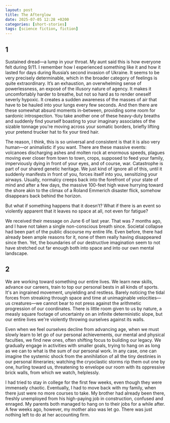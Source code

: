 ```yaml
---
layout: post
title: The Afterglow
date: 2025-07-05 12:28 +0200
categories: [short-stories]
tags: [science fiction, fiction]
---
```


## 1

Sustained dread—a lump in your throat. My aunt said this is how everyone felt during 9/11. I remember how I experienced something like it and how it lasted for days during Russia’s second invasion of Ukraine. It seems to be very precisely determinable, which in the broader category of feelings is quite extraordinary. It’s an exhaustion, an overwhelming sense of powerlessness, an exposé of the illusory nature of agency. It makes it uncomfortably harder to breathe, but not so hard as to render oneself severly hypoxic. It creates a sudden awareness of the masses of air that have to be hauled into your lungs every few seconds. And then there are these somewhat absurd moments in-between, providing some room for sardonic introspection. You take another one of these heavy-duty breaths and suddenly find yourself boasting to your imaginary associates of the sizable tonnage you're moving across your somatic borders, briefly lifting your pretend trucker hat to fix your tired hair.

The reason, I think, this is so universal and consistent is that it is also very human—or animalistic if you want. There are these massive events: volcanoes discharging ashes and molten rock at enormous speeds, plagues moving ever closer from town to town, crops, supposed to feed your family, imperviously dying in front of your eyes, and of course, war. Catastrophe is part of our shared genetic heritage. We just kind of ignore all of this, until it suddenly manifests in front of you, forces itself into you, sensitizing your airways. Usually, normalcy creeps back into the forefront of your state of mind and after a few days, the massive 100-feet high wave hurrying toward the shore akin to the climax of a Roland Emmerich disaster flick, somehow disappears back behind the horizon.

But what if something happens that it doesn’t? What if there is an event so violently apparent that it leaves no space at all, not even for fatigue?

We received their message on June 6 of last year. That was 7 months ago, and I have not taken a single non-conscious breath since. Societal collapse had been part of the public discourse my entire life. Even before, there had already been ample reasons for it, none of them really having disappeared since then. Yet, the boundaries of our destructive imagination seem to not have stretched out far enough both into space and into our own mental landscape. 

## 2

We are working toward something our entire lives. We learn new skills, advance our careers, train to top our personal bests in all kinds of sports. It's an ingrained movement, unyielding and restless. Barely noticing the tidal forces from streaking through space and time at unimaginable velocities—us creatures—we cannot bear to not press against the arithmetic progression of our coordinates. There is little room given to us by nature, a measly square footage of uncertainty on an infinite deterministic slope, but our entire lives we're violently throwing ourselves against its walls.

Even when we feel ourselves decline from advancing age, when we must slowly learn to let go of our personal achievements, our mental and physical faculties, we find new ones, often shifting focus to building our legacy. We gradually engage in activities with smaller goals, trying to hang on as long as we can to what is the sum of our personal work. In any case, one can imagine the systemic shock from the annihilation of all the tiny destinies in our personal itineraries; watching the cryoclastic storms rip them out one by one, hurling toward us, threatening to envelope our room with its oppressive brick walls, from which we watch, helplessly.

I had tried to stay in college for the first few weeks, even though they were immensely chaotic. Eventually, I had to move back with my family, when there just were no more courses to take. My brother had already been there, freshly unemployed from his high-paying job in construction, confused and enraged. My parents both managed to hang on to their jobs for a while after. A few weeks ago, however, my mother also was let go. There was just nothing left to do at her accounting firm.
